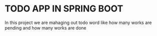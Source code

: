 # TODO APP IN SPRING BOOT

In this project we are mahaging out todo word like how many works are pending and how many works are done
